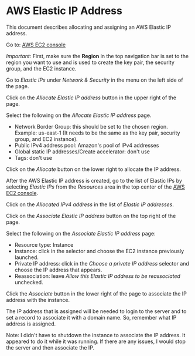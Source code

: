 # AWS Elastic IP Address

This document describes allocating and assigning an AWS Elastic IP address.

Go to: [AWS EC2 console](https://console.aws.amazon.com/ec2/)

*Important:* First, make sure the **Region** in the top navigation bar is set to the region you want to use and is used to create the key pair,
the security group, and the EC2 instance.

Go to *Elastic IPs* under *Network & Security* in the menu on the left side of the page.

Click on the *Allocate Elastic IP address* button in the upper right of the page.

Select the following on the *Allocate Elastic IP address* page.

 * Network Border Group: this should be set to the chosen region. Example: us-east-1 (It needs to be the same as the key pair, security group, and EC2 instance).
 * Public IPv4 address pool: Amazon's pool of IPv4 addresses
 * Global static IP addresses/Create accelerator: don't use
 * Tags: don't use

Click on the *Allocate* button on the lower right to allocate the IP address.

After the AWS Elastic IP address is created, go to the list of Elastic IPs by selecting *Elastic IPs* from the *Resources* area in the top center of the [AWS EC2 console](https://console.aws.amazon.com/ec2/).

Click on the *Allocated IPv4 address* in the list of *Elastic IP addresses*.

Click on the *Associate Elastic IP address* button on the top right of the page.

Select the following on the *Associate Elastic IP address* page:

* Resource type: Instance
* Instance: click in the selector and choose the EC2 instance previously launched.
* Private IP address: click in the *Choose a private IP address* selector and choose the IP address that appears.
* Reassociation: leave *Allow this Elastic IP address to be reassociated* unchecked.

Click the *Associate* button in the lower right of the page to associate the IP address with the instance.

The IP address that is assigned will be needed to login to the server and to set a record to associate it with a domain name. So, remember what IP address is assigned.

Note: I didn't have to shutdown the instance to associate the IP address. It appeared to do it while it was running.
If there are any issues, I would stop the server and then associate the IP.  
